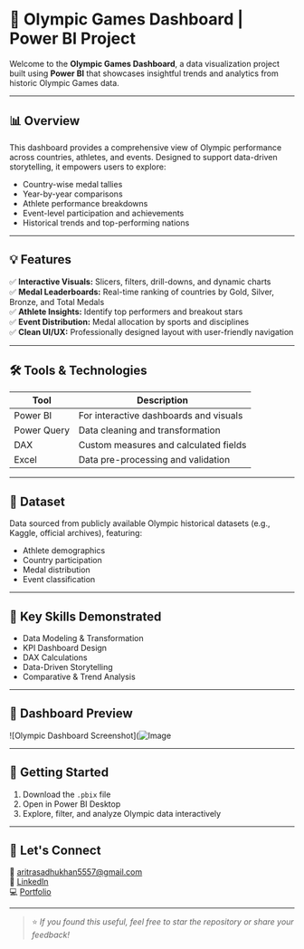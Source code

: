 # 🏅 Olympic Games Dashboard | Power BI Project

Welcome to the **Olympic Games Dashboard**, a data visualization project built using **Power BI** that showcases insightful trends and analytics from historic Olympic Games data.

---

## 📊 Overview

This dashboard provides a comprehensive view of Olympic performance across countries, athletes, and events. Designed to support data-driven storytelling, it empowers users to explore:

- Country-wise medal tallies
- Year-by-year comparisons
- Athlete performance breakdowns
- Event-level participation and achievements
- Historical trends and top-performing nations

---

## 💡 Features

✅ **Interactive Visuals:** Slicers, filters, drill-downs, and dynamic charts  
✅ **Medal Leaderboards:** Real-time ranking of countries by Gold, Silver, Bronze, and Total Medals  
✅ **Athlete Insights:** Identify top performers and breakout stars  
✅ **Event Distribution:** Medal allocation by sports and disciplines  
✅ **Clean UI/UX:** Professionally designed layout with user-friendly navigation

---

## 🛠️ Tools & Technologies

| Tool        | Description                            |
|-------------|----------------------------------------|
| Power BI    | For interactive dashboards and visuals |
| Power Query | Data cleaning and transformation       |
| DAX         | Custom measures and calculated fields  |
| Excel       | Data pre-processing and validation     |

---

## 📁 Dataset

Data sourced from publicly available Olympic historical datasets (e.g., Kaggle, official archives), featuring:
- Athlete demographics
- Country participation
- Medal distribution
- Event classification

---

## 🧠 Key Skills Demonstrated

- Data Modeling & Transformation  
- KPI Dashboard Design  
- DAX Calculations  
- Data-Driven Storytelling  
- Comparative & Trend Analysis  

---

## 📸 Dashboard Preview

![Olympic Dashboard Screenshot](![Image](https://github.com/user-attachments/assets/8cf542c8-ee07-4716-8388-018f0d9d6a23)

---

## 🚀 Getting Started

1. Download the `.pbix` file
2. Open in Power BI Desktop
3. Explore, filter, and analyze Olympic data interactively

---

## 🤝 Let's Connect

📧 aritrasadhukhan5557@gmail.com  
🔗 [LinkedIn](https://www.linkedin.com/in/aritrasadhukhan)  
💻 [Portfolio](https://github.com/AritraSadhukhan)

---

> ⭐ *If you found this useful, feel free to star the repository or share your feedback!*

